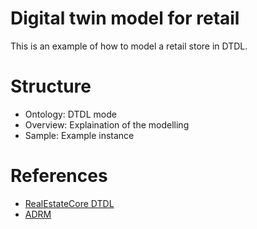 # Digital twin model for retail

This is an example of how to model a retail store in DTDL.

# Structure
- Ontology: DTDL mode
- Overview: Explaination of the modelling
- Sample: Example instance

# References

- [RealEstateCore DTDL](https://github.com/falloutxAY/opendigitaltwins-building-retail)
- [ADRM](http://www.adrm.com/)